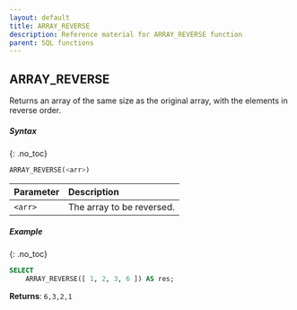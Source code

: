 ```yaml
---
layout: default
title: ARRAY_REVERSE
description: Reference material for ARRAY_REVERSE function
parent: SQL functions
---
```


## ARRAY\_REVERSE

Returns an array of the same size as the original array, with the elements in reverse order.

##### Syntax
{: .no_toc}

```sql
ARRAY_REVERSE(<arr>)
```

| Parameter | Description               |
| :--------- | :------------------------- |
| `<arr>`   | The array to be reversed. |

##### Example
{: .no_toc}

```sql
SELECT
	ARRAY_REVERSE([ 1, 2, 3, 6 ]) AS res;
```

**Returns**: `6,3,2,1`
